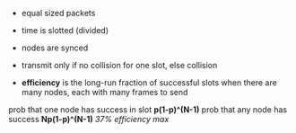 - equal sized packets
- time is slotted (divided)
- nodes are synced

- transmit only if no collision for one slot, else collision
- **efficiency** is the long-run fraction of successful slots when there are many nodes, each with many frames to send

prob that one node has success in slot **p(1-p)^(N-1)** 
prob that any node has success **Np(1-p)^(N-1)** 
*37% efficiency max*
